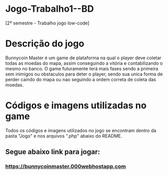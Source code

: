 # Jogo-Trabalho1--BD
[2º semestre - Trabalho jogo low-code] 
# Descrição do jogo
Bunnycoin Master é um game de plataforma na qual o player deve coletar todas as moedas do mapa, assim conseguindo a vitória e contabilizando o mesmo no banco.
O game futuramente terá mais fases sendo a primeira sem inimigos ou obstaculos para deter o player, sendo sua unica forma de perder caindo do mapa ou nao seguindo a ordem correta de coleta das moedas.
# Códigos e imagens utilizadas no game
Todos os códigos e imagens utilizados no jogo se encontram dentro da pasta "Jogo" e nos arquivos ".php" abaixo do README.

## Segue abaixo link para jogar:
### https://bunnycoinmaster.000webhostapp.com
